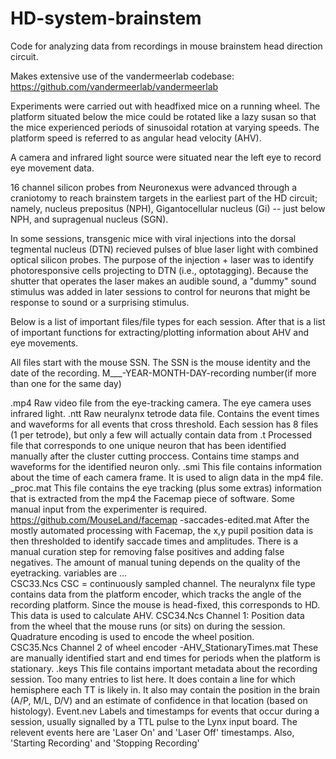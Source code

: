 # HD-system-brainstem
Code for analyzing data from recordings in mouse brainstem head direction circuit. 

Makes extensive use of the vandermeerlab codebase: https://github.com/vandermeerlab/vandermeerlab

Experiments were carried out with headfixed mice on a running wheel. The platform situated below the mice could be rotated like a lazy susan so that the mice experienced periods of sinusoidal rotation at varying speeds. The platform speed is referred to as angular head velocity (AHV). 

A camera and infrared light source were situated near the left eye to record eye movement data. 

16 channel silicon probes from Neuronexus were advanced through a craniotomy to reach brainstem targets in the earliest part of the HD circuit; namely, nucleus prepositus (NPH), Gigantocellular nucleus (Gi) -- just below NPH, and supragenual nucleus (SGN). 

In some sessions, transgenic mice with viral injections into the dorsal tegmental nucleus (DTN) recieved pulses of blue laser light with combined optical silicon probes. The purpose of the injection + laser was to identify photoresponsive cells projecting to DTN (i.e., optotagging). Because the shutter that operates the laser makes an audible sound, a "dummy" sound stimulus was added in later sessions to control for neurons that might be response to sound or a surprising stimulus. 

Below is a list of important files/file types for each session. After that is a list of important functions for extracting/plotting information about AHV and eye movements. 


All files start with the mouse SSN. The SSN is the mouse identity and the date of the recording. M___-YEAR-MONTH-DAY-recording number(if more than one for the same day)		
	
.mp4		Raw video file from the eye-tracking camera. The eye camera uses infrared light.
.ntt		Raw neuralynx tetrode data file. Contains the event times and waveforms for all events that cross threshold. Each session has 8 files (1 per tetrode), but only a few will actually contain data from
.t 		Processed file that corresponds to one unique neuron that has been identified manually after the cluster cutting proccess. Contains time stamps and waveforms for the identified neuron only. 
.smi 		This file contains information about the time of each camera frame. It is used to align data in the mp4 file.
_proc.mat		This file contains the eye tracking (plus some extras) information that is extracted from the mp4 the Facemap piece of software. Some manual input from the experimenter is required.
		https://github.com/MouseLand/facemap
-saccades-edited.mat		After the mostly automated processing with Facemap, the x,y pupil position data is then thresholded to identify saccade times and amplitudes. There is a manual curation step for removing false positives and adding false negatives. The amount of manual tuning depends on the quality of the eyetracking. 
		variables are ...	
CSC33.Ncs		CSC = continuously sampled channel. The neuralynx file type contains data from the platform encoder, which tracks the angle of the recording platform. Since the mouse is head-fixed, this corresponds to HD. This data is used to calculate AHV. 
CSC34.Ncs		Channel 1: Position data from the wheel that the mouse runs (or sits) on during the session. Quadrature encoding is used to encode the wheel position. 	
CSC35.Ncs		Channel 2 of wheel encoder
-AHV_StationaryTimes.mat		These are manually identified start and end times for periods when the platform is stationary.
.keys		This file contains important metadata about the recording session. Too many entries to list here. It does contain a line for which hemisphere each TT is likely in. It also may contain the position in the brain (A/P, M/L, D/V) and an estimate of confidence in that location (based on histology).
Event.nev		Labels and timestamps for events that occur during a session, usually signalled by a TTL pulse to the Lynx input board. The relevent events here are 'Laser On' and 'Laser Off' timestamps. Also, 'Starting Recording' and 'Stopping Recording'

